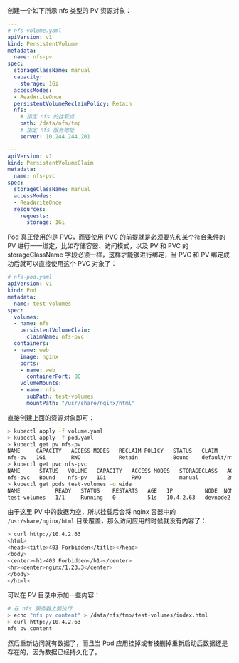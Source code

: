 创建一个如下所示 nfs 类型的 PV 资源对象：

```yaml
---
# nfs-volume.yaml
apiVersion: v1
kind: PersistentVolume
metadata:
  name: nfs-pv
spec:
  storageClassName: manual
  capacity:
    storage: 1Gi
  accessModes:
  - ReadWriteOnce
  persistentVolumeReclaimPolicy: Retain
  nfs:
    # 指定 nfs 的挂载点
    path: /data/nfs/tmp
    # 指定 nfs 服务地址
    server: 10.244.244.201

---
apiVersion: v1
kind: PersistentVolumeClaim
metadata:
  name: nfs-pvc
spec:
  storageClassName: manual
  accessModes:
  - ReadWriteOnce
  resources:
    requests:
      storage: 1Gi

```

Pod 真正使用的是 PVC，而要使用 PVC 的前提就是必须要先和某个符合条件的 PV 进行一一绑定，比如存储容器、访问模式，以及 PV 和 PVC 的 storageClassName 字段必须一样，这样才能够进行绑定，当 PVC 和 PV 绑定成功后就可以直接使用这个 PVC 对象了：

```yaml
# nfs-pod.yaml
apiVersion: v1
kind: Pod
metadata:
  name: test-volumes
spec:
  volumes:
  - name: nfs
    persistentVolumeClaim:
      claimName: nfs-pvc
  containers:
  - name: web
    image: nginx
    ports:
    - name: web
      containerPort: 80
    volumeMounts:
    - name: nfs
      subPath: test-volumes
      mountPath: "/usr/share/nginx/html"

```

直接创建上面的资源对象即可：

```bash
> kubectl apply -f volume.yaml
> kubectl apply -f pod.yaml
> kubectl get pv nfs-pv
NAME     CAPACITY   ACCESS MODES   RECLAIM POLICY   STATUS   CLAIM             STORAGECLASS   REASON   AGE
nfs-pv   1Gi        RWO            Retain           Bound    default/nfs-pvc   manual                  119s
> kubectl get pvc nfs-pvc
NAME      STATUS   VOLUME   CAPACITY   ACCESS MODES   STORAGECLASS   AGE
nfs-pvc   Bound    nfs-pv   1Gi        RWO            manual         2m5s
> kubectl get pods test-volumes -o wide
NAME           READY   STATUS    RESTARTS   AGE   IP          NODE	NOMINATED NODE   READINESS GATES
test-volumes   1/1     Running   0          51s   10.4.2.63   devnode2   <none>           <none>

```

由于这里 PV 中的数据为空，所以挂载后会将 nginx 容器中的 `/usr/share/nginx/html` 目录覆盖，那么访问应用的时候就没有内容了：

```bash
> curl http://10.4.2.63
<html>
<head><title>403 Forbidden</title></head>
<body>
<center><h1>403 Forbidden</h1></center>
<hr><center>nginx/1.23.3</center>
</body>
</html>
```

可以在 PV 目录中添加一些内容：

```bash
# 在 nfs 服务器上面执行
> echo "nfs pv content" > /data/nfs/tmp/test-volumes/index.html
> curl http://10.4.2.63
nfs pv content
```

然后重新访问就有数据了，而且当 Pod 应用挂掉或者被删掉重新启动后数据还是存在的，因为数据已经持久化了。